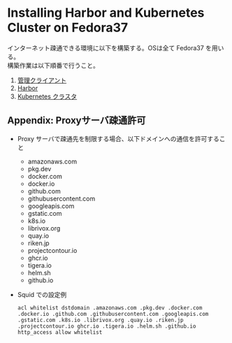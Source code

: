# Installing Harbor and Kubernetes Cluster on Fedora37

インターネット疎通できる環境に以下を構築する。OSは全て Fedora37 を用いる。 \
構築作業は以下順番で行うこと。

1. [管理クライアント](10-management.md)
1. [Harbor](20-harbor.md)
1. [Kubernetes クラスタ](30-kubernetes.md)

## Appendix: Proxyサーバ疎通許可

- Proxy サーバで疎通先を制限する場合、以下ドメインへの通信を許可すること
  - amazonaws.com
  - pkg.dev
  - docker.com
  - docker.io
  - github.com
  - githubusercontent.com
  - googleapis.com
  - gstatic.com
  - k8s.io
  - librivox.org
  - quay.io
  - riken.jp
  - projectcontour.io
  - ghcr.io
  - tigera.io
  - helm.sh
  - github.io

- Squid での設定例
  ```text
  acl whitelist dstdomain .amazonaws.com .pkg.dev .docker.com .docker.io .github.com .githubusercontent.com .googleapis.com .gstatic.com .k8s.io .librivox.org .quay.io .riken.jp .projectcontour.io ghcr.io .tigera.io .helm.sh .github.io
  http_access allow whitelist
  ```

